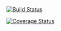 [![Build Status](https://travis-ci.org/williamolojede/pms.svg?branch=develop)](https://travis-ci.org/williamolojede/pms)

[![Coverage Status](https://coveralls.io/repos/github/williamolojede/pms/badge.svg?branch=develop)](https://coveralls.io/github/williamolojede/pms?branch=develop)

